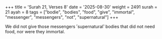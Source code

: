 +++
title = 'Surah 21, Verses 8'
date = '2025-08-30'
weight = 2491
surah = 21
ayah = 8
tags = ["bodie", "bodies", "food", "give", "immortal", "messenger", "messengers", "not", "supernatural"]
+++

We did not give those messengers ˹supernatural˺ bodies that did not need food, nor were they immortal.